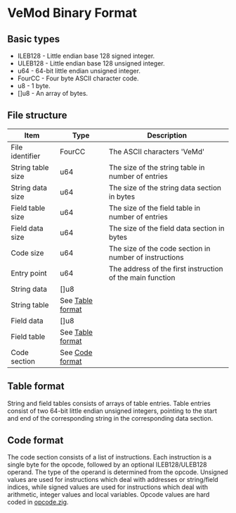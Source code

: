 # VeMod Binary Format

## Basic types
* ILEB128 - Little endian base 128 signed integer. 
* ULEB128 - Little endian base 128 unsigned integer.
* u64 - 64-bit little endian unsigned integer. 
* FourCC - Four byte ASCII character code.
* u8 - 1 byte.
* []u8 - An array of bytes.

## File structure
| Item | Type | Description |
|------|------|-------------|
| File identifier | FourCC | The ASCII characters 'VeMd' |
| String table size | u64 | The size of the string table in number of entries |
| String data size | u64 | The size of the string data section in bytes |
| Field table size | u64 | The size of the field table in number of entries |
| Field data size | u64 | The size of the field data section in bytes |
| Code size | u64 | The size of the code section in number of instructions |
| Entry point | u64 | The address of the first instruction of the main function |
| String data | []u8 ||
| String table | See [Table format](#Table-format) ||
| Field data | []u8 ||
| Field table | See [Table format](#Table-format) ||
| Code section | See [Code format](#Code-format) ||

## Table format
String and field tables consists of arrays of table entries.
Table entries consist of two 64-bit little endian unsigned integers, 
pointing to the start and end of the corresponding string in the
corresponding data section.

## Code format
The code section consists of a list of instructions. Each instruction
is a single byte for the opcode, followed by an optional ILEB128/ULEB128 operand.
The type of the operand is determined from the opcode. Unsigned values are used for
instructions which deal with addresses or string/field indices, while signed values are used
for instructions which deal with arithmetic, integer values and local variables.
Opcode values are hard coded in [opcode.zig](../arch/opcode.zig).
